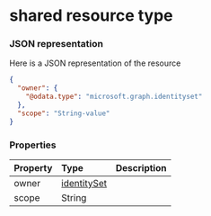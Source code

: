 # shared resource type



### JSON representation

Here is a JSON representation of the resource

<!-- {
  "blockType": "resource",
  "optionalProperties": [

  ],
  "@odata.type": "microsoft.graph.shared"
}-->

```json
{
  "owner": {
    "@odata.type": "microsoft.graph.identityset"
  },
  "scope": "String-value"
}

```
### Properties
| Property	   | Type	|Description|
|:---------------|:--------|:----------|
|owner|[identitySet](identityset.md)||
|scope|String||

<!-- uuid: 89571b31-d16f-44e2-a4f5-4c9bee4090a8
2015-10-19 09:02:22 UTC -->
<!-- {
  "type": "#page.annotation",
  "description": "shared resource",
  "keywords": "",
  "section": "documentation",
  "tocPath": ""
}-->